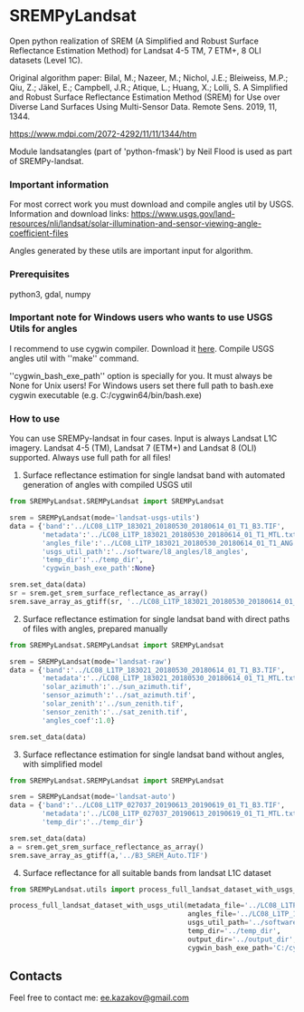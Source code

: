 # SREMPyLandsat
Open python realization of SREM (A Simplified and Robust Surface Reflectance Estimation Method) for Landsat 4-5 TM, 7 ETM+, 8 OLI datasets (Level 1C).

Original algorithm paper:
Bilal, M.; Nazeer, M.; Nichol, J.E.; Bleiweiss, M.P.; Qiu, Z.; Jäkel, E.; Campbell, J.R.; Atique, L.; Huang, X.; Lolli, S. A Simplified and Robust Surface Reflectance Estimation Method (SREM) for Use over Diverse Land Surfaces Using Multi-Sensor Data. Remote Sens. 2019, 11, 1344.

https://www.mdpi.com/2072-4292/11/11/1344/htm

Module landsatangles (part of 'python-fmask') by Neil Flood is used as part of SREMPy-landsat.

### Important information

For most correct work you must download and compile angles util by USGS. Information and download links: https://www.usgs.gov/land-resources/nli/landsat/solar-illumination-and-sensor-viewing-angle-coefficient-files

Angles generated by these utils are important input for algorithm.

### Prerequisites

python3, gdal, numpy


### Important note for Windows users who wants to use USGS Utils for angles

I recommend to use cygwin compiler. Download it [here](https://cygwin.com/install.html). Compile USGS angles util with ''make'' command.

''cygwin_bash_exe_path'' option is specially for you. It must always be None for Unix users! For Windows users set there full path to bash.exe cygwin executable (e.g. C:/cygwin64/bin/bash.exe)


### How to use

You can use SREMPy-landsat in four cases. Input is always Landsat L1C imagery. Landsat 4-5 (TM), Landsat 7 (ETM+) and Landsat 8 (OLI) supported. Always use full path for all files!

1. Surface reflectance estimation for single landsat band with automated generation of angles with compiled USGS util

```python   
from SREMPyLandsat.SREMPyLandsat import SREMPyLandsat

srem = SREMPyLandsat(mode='landsat-usgs-utils')
data = {'band':'../LC08_L1TP_183021_20180530_20180614_01_T1_B3.TIF',
        'metadata':'../LC08_L1TP_183021_20180530_20180614_01_T1_MTL.txt',
        'angles_file':'../LC08_L1TP_183021_20180530_20180614_01_T1_ANG.txt',
        'usgs_util_path':'../software/l8_angles/l8_angles',
        'temp_dir':'../temp_dir',
        'cygwin_bash_exe_path':None}

srem.set_data(data)
sr = srem.get_srem_surface_reflectance_as_array()
srem.save_array_as_gtiff(sr, '../LC08_L1TP_183021_20180530_20180614_01_T1/B3_SREM_USGS.TIF')
```

2. Surface reflectance estimation for single landsat band with direct paths of files with angles, prepared manually

```python    
from SREMPyLandsat.SREMPyLandsat import SREMPyLandsat

srem = SREMPyLandsat(mode='landsat-raw')
data = {'band':'../LC08_L1TP_183021_20180530_20180614_01_T1_B3.TIF',
        'metadata':'../LC08_L1TP_183021_20180530_20180614_01_T1_MTL.txt',
        'solar_azimuth':'../sun_azimuth.tif',
        'sensor_azimuth':'../sat_azimuth.tif',
        'solar_zenith':'../sun_zenith.tif',
        'sensor_zenith':'../sat_zenith.tif',
        'angles_coef':1.0}

srem.set_data(data)
``` 

3. Surface reflectance estimation for single landsat band without angles, with simplified model

```python         
from SREMPyLandsat.SREMPyLandsat import SREMPyLandsat

srem = SREMPyLandsat(mode='landsat-auto')
data = {'band':'../LC08_L1TP_027037_20190613_20190619_01_T1_B3.TIF',
        'metadata':'../LC08_L1TP_027037_20190613_20190619_01_T1_MTL.txt',
        'temp_dir':'../temp_dir'}

srem.set_data(data)
a = srem.get_srem_surface_reflectance_as_array()
srem.save_array_as_gtiff(a,'../B3_SREM_Auto.TIF')
``` 

4. Surface reflectance for all suitable bands from landsat L1C dataset

```python
from SREMPyLandsat.utils import process_full_landsat_dataset_with_usgs_util

process_full_landsat_dataset_with_usgs_util(metadata_file='../LC08_L1TP_121027_20180731_20180814_01_T1_MTL.txt',
                                            angles_file='../LC08_L1TP_121027_20180731_20180814_01_T1_ANG.txt',
                                            usgs_util_path='../software/l8_angles/l8_angles.exe',
                                            temp_dir='../temp_dir',
                                            output_dir='../output_dir',
                                            cygwin_bash_exe_path='C:/cygwin64/bin/bash.exe')
```
## Contacts

Feel free to contact me: ee.kazakov@gmail.com
